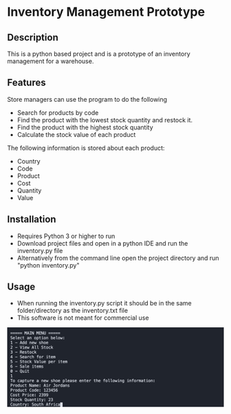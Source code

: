 # Inventory Management Prototype

## Description
This is a python based project and is a prototype of an inventory management for a warehouse. 

## Features
Store managers can use the program to do the following
* Search for products by code 
* Find the product with the lowest stock quantity and restock it. 
* Find the product with the highest stock quantity
* Calculate the stock value of each product

The following information is stored about each product: 
* Country
* Code
* Product
* Cost
* Quantity
* Value

## Installation
* Requires Python 3 or higher to run
* Download project files and open in a python IDE and run the inventory.py file 
* Alternatively from the command line open the project directory and run "python inventory.py" 

## Usage
* When running the inventory.py script it should be in the same folder/directory as the inventory.txt file
* This software is not meant for commercial use

![Screenshot of adding a new product.](https://github.com/Kimita-R/inventory-management-prototype/blob/master/assets/create-new-shoe.jpg)

